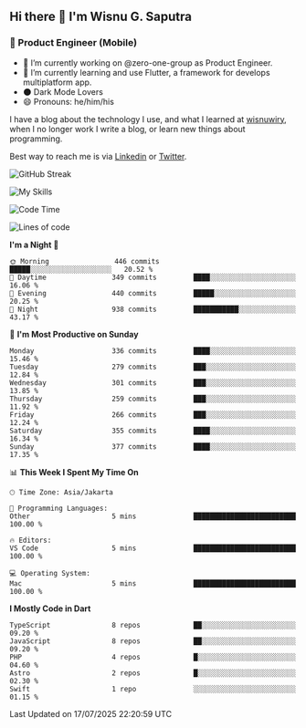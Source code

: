 ## Hi there 👋 I'm Wisnu G. Saputra

### :mobile_phone_off: Product Engineer (Mobile)

- 🔭 I’m currently working on @zero-one-group as Product Engineer.
- 🌱 I’m currently learning and use Flutter, a framework for develops multiplatform app.
- 🌑 Dark Mode Lovers
- 😄 Pronouns: he/him/his

I have a blog about the technology I use, and what I learned at [wisnuwiry](https://wisnuwiry.space/), when I no longer work I write a blog, or learn new things about programming.

Best way to reach me is via [Linkedin](https://www.linkedin.com/in/wisnu-saputra/) or [Twitter](https://twitter.com/wisnuwiry).

![GitHub Streak](https://streak-stats.demolab.com?user=wisnuwiry&theme=dark&hide_border=true)

![My Skills](https://skillicons.dev/icons?i=dart,flutter,kotlin,swift,go,js,css,neovim,git,linux&perline=5)

<!--START_SECTION:waka-->
![Code Time](http://img.shields.io/badge/Code%20Time-1%2C975%20hrs%202%20mins-blue)

![Lines of code](https://img.shields.io/badge/From%20Hello%20World%20I%27ve%20Written-2.6%20million%20lines%20of%20code-blue)

**I'm a Night 🦉** 

```text
🌞 Morning                446 commits         █████░░░░░░░░░░░░░░░░░░░░   20.52 % 
🌆 Daytime                349 commits         ████░░░░░░░░░░░░░░░░░░░░░   16.06 % 
🌃 Evening                440 commits         █████░░░░░░░░░░░░░░░░░░░░   20.25 % 
🌙 Night                  938 commits         ███████████░░░░░░░░░░░░░░   43.17 % 
```
📅 **I'm Most Productive on Sunday** 

```text
Monday                   336 commits         ████░░░░░░░░░░░░░░░░░░░░░   15.46 % 
Tuesday                  279 commits         ███░░░░░░░░░░░░░░░░░░░░░░   12.84 % 
Wednesday                301 commits         ███░░░░░░░░░░░░░░░░░░░░░░   13.85 % 
Thursday                 259 commits         ███░░░░░░░░░░░░░░░░░░░░░░   11.92 % 
Friday                   266 commits         ███░░░░░░░░░░░░░░░░░░░░░░   12.24 % 
Saturday                 355 commits         ████░░░░░░░░░░░░░░░░░░░░░   16.34 % 
Sunday                   377 commits         ████░░░░░░░░░░░░░░░░░░░░░   17.35 % 
```


📊 **This Week I Spent My Time On** 

```text
🕑︎ Time Zone: Asia/Jakarta

💬 Programming Languages: 
Other                    5 mins              █████████████████████████   100.00 % 

🔥 Editors: 
VS Code                  5 mins              █████████████████████████   100.00 % 

💻 Operating System: 
Mac                      5 mins              █████████████████████████   100.00 % 
```

**I Mostly Code in Dart** 

```text
TypeScript               8 repos             ██░░░░░░░░░░░░░░░░░░░░░░░   09.20 % 
JavaScript               8 repos             ██░░░░░░░░░░░░░░░░░░░░░░░   09.20 % 
PHP                      4 repos             █░░░░░░░░░░░░░░░░░░░░░░░░   04.60 % 
Astro                    2 repos             █░░░░░░░░░░░░░░░░░░░░░░░░   02.30 % 
Swift                    1 repo              ░░░░░░░░░░░░░░░░░░░░░░░░░   01.15 % 
```




 Last Updated on 17/07/2025 22:20:59 UTC
<!--END_SECTION:waka-->
